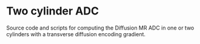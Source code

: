 Two cylinder ADC
================

Source code and scripts for computing the Diffusion MR ADC in one or two cylinders with a transverse diffusion encoding gradient.
